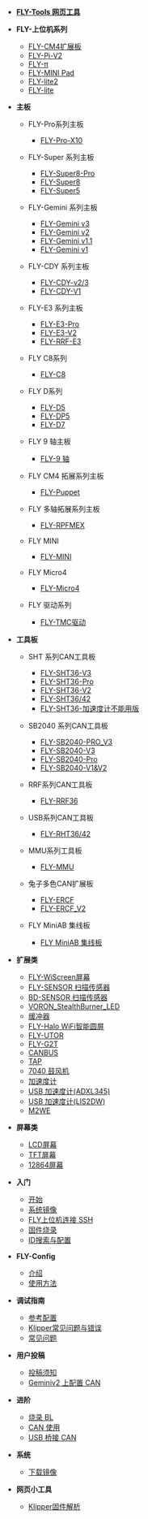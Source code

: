 - [**FLY-Tools 网页工具**](/board/fly_tools/)
- **FLY-上位机系列**
    - [FLY-CM4扩展板](/board/fly_cm4/)
    - [FLY-Pi-V2](/board/fly_pi_v2/)
    - [FLY-π](/board/fly_pi/)
    - [FLY-MINI Pad](/board/fly_mini_pad/)
    - [FLY-lite2](/board/fly_pi_lite2/)
    - [FLY-lite](/board/fly_pi_lite/)

- **主板**
  - FLY-Pro系列主板
    - [FLY-Pro-X10](/board/fly_pro/README.md)

  - FLY-Super 系列主板
    - [FLY-Super8-Pro](/board/fly_super8_pro/README.md)
    - [FLY-Super8](/board/fly_super8/README.md)
    - [FLY-Super5](/board/fly_super5/README.md)

  - FLY-Gemini 系列主板
    - [FLY-Gemini v3](/board/fly_gemini_v3/README.md)
    - [FLY-Gemini v2](/board/fly_gemini_v2/README.md)
    - [FLY-Gemini v1.1](/board/fly_gemini_v1-1/README.md)
    - [FLY-Gemini v1](/board/fly_gemini_v1/README.md)

  - FLY-CDY 系列主板
    - [FLY-CDY-v2/3](/board/fly_cdy_v3/README.md)
    - [FLY-CDY-V1](/board/fly_cdy_v1/README.md)

  - FLY-E3 系列主板
    - [FLY-E3-Pro](/board/fly_e3_pro/README.md)
    - [FLY-E3-V2](/board/fly_e3_v2/README.md)
    - [FLY-RRF-E3](/board/fly_e3/README.md)

  - FLY C8系列
    - [FLY-C8](/board/fly_C8/README.md)

  - FLY D系列
    - [FLY-D5](/board/fly_d5/README.md)
    - [FLY-DP5](/board/fly_dp5/README.md)
    - [FLY-D7](/board/fly_d7/README.md)

  - FLY 9 轴主板
    - [FLY-9 轴](/board/fly_9/) 

  - FLY CM4 拓展系列主板
    - [FLY-Puppet](/board/fly_puppet/)

  - FLY 多轴拓展系列主板
    - [FLY-RPFMEX](/board/fly_rpfmex/)

  - FLY MINI
    * [FLY-MINI](/board/fly_mini/)

  - FLY Micro4
    * [FLY-Micro4](/board/fly_micro/README.md)

  - FLY 驱动系列
    - [FLY-TMC驱动](/board/fly_tmc/)
- **工具板**
  - SHT 系列CAN工具板
    - [FLY-SHT36-V3](/board/fly_sht36_v3/README.md)
    - [FLY-SHT36-Pro](/board/fly_sht36_pro/README.md)
    - [FLY-SHT36-V2](/board/fly_sht_v2/README.md)
    - [FLY-SHT36/42](/board/fly_sht36_42/README.md)
    - [FLY-SHT36-加速度计不能用版](/board/fly_shtadxl/README.md)
    
  - SB2040 系列CAN工具板
    * [FLY-SB2040-PRO_V3](/board/fly_sb2040_v3_pro/README.md)
    * [FLY-SB2040-V3](/board/fly_sb2040_v3/README.md)
    * [FLY-SB2040-Pro](/board/fly_sb2040_pro/README.md)
    * [FLY-SB2040-V1&V2](/board/fly_sb2040/README.md)
  
  - RRF系列CAN工具板
    * [FLY-RRF36](/board/fly_rrf36/README.md)
  
  - USB系列CAN工具板
    * [FLY-RHT36/42](/board/fly_rht36_42/README.md)
  
  - MMU系列工具板
    * [FLY-MMU](/board/fly_mmu/README.md)
  
  - 兔子多色CAN扩展板
    * [FLY-ERCF](/board/fly_ercf/README.md)
    * [FLY-ERCF_V2](/board/fly_ercf_v2/README.md)
    
  - FLY MiniAB 集线板
    * [FLY MiniAB 集线板](/board/miniab_board/README.md)
- **扩展类**
  - [FLY-WiScreen屏幕](/board/fly_WiScreen/README.md)
  - [FLY-SENSOR 扫描传感器](/board/fly_sensor/)
  - [BD-SENSOR 扫描传感器](/board/bd_sensor/)
  - [VORON_StealthBurner_LED](/advanced/voronled.md)
  - [缓冲器](/advanced/buffer.md)
  - [FLY-Halo WiFi智能圆屏](/board/fly_halo/)
  - [FLY-UTOR](/board/fly_utor/README.md)
  - [FLY-G2T](/board/fly_g2t/README.md)
  - [CANBUS](/advanced/canbus.md)
  - [TAP](/advanced/TAP.md)
  - [7040 鼓风机](/advanced/7040.md)
  - [加速度计](/advanced/Accelerometer.md)
  - [USB 加速度计(ADXL345)](/advanced/usb_adxl.md)
  - [USB 加速度计(LIS2DW)](/advanced/usb_lis2dw.md)
  - [M2WE](/board/fly_m2we/)
- **屏幕类**
  * [LCD屏幕](/advanced/lcd.md)
  * [TFT屏幕](/advanced/tft.md)
  * [12864屏幕](/advanced/12864.md)
- **入门**
  - [开始](README)
  - [系统镜像](/introduction/system.md)
  - [FLY上位机连接 SSH](/introduction/conntossh.md)
  - [固件烧录](/introduction/firmware.md)
  - [ID搜索与配置](/introduction/id.md)
- **FLY-Config**
  - [介绍](/fly_config/README)
  - [使用方法](/fly_config/Instructions.md)
- **调试指南**
  - [参考配置](/guide/configs/README.md)
  - [Klipper常见问题与错误](/guide/klippererro/ERROR)
  - [常见问题](/guide/what.md)
- **用户投稿**
  - [投稿须知](/users/README)
  - [Geminiv2 上配置 CAN](/users/geminiv2_can.md)
- **进阶**
  - [烧录 BL](/advanced/flashbl.md)
  - [CAN 使用](/advanced/can.md)
  - [USB 桥接 CAN](/advanced/usb2can.md)
- **系统**
  - [下载镜像](/introduction/downloadimg.md)
- **网页小工具**
  - [Klipper固件解析](/tools/fir-info/README.md)

